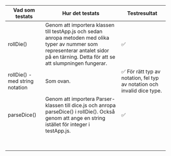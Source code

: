 | Vad som testats | Hur det testats | Testresultat |
| --------------- | --------------- | ------------ |
| rollDie()       | Genom att importera klassen till testApp.js och sedan anropa metoden med olika typer av nummer som representerar antalet sidor på en tärning. Detta för att se att slumpningen fungerar. | ✅ |
| rollDie() - med string notation | Som ovan. | ✅ För rätt typ av notation, fel typ av notation och invalid dice type. |
| parseDice()     | Genom att importera Parser-klassen till dice.js och anropa parseDice() i rollDie(). Också genom att ange en string istället för integer i testApp.js. | ✅ |
|                 |                 |              |
|                 |                 |              |
|                 |                 |              |
|                 |                 |              |
|                 |                 |              |
|                 |                 |              |
|                 |                 |              |
|                 |                 |              |